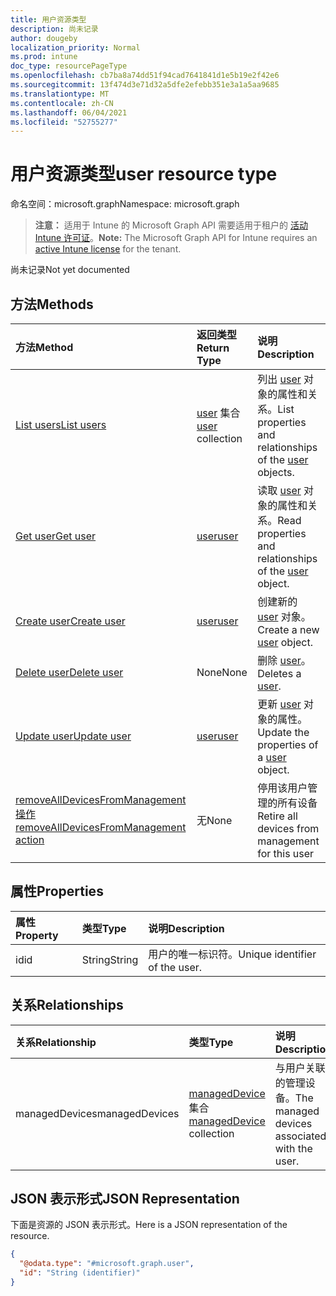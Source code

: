 ```yaml
---
title: 用户资源类型
description: 尚未记录
author: dougeby
localization_priority: Normal
ms.prod: intune
doc_type: resourcePageType
ms.openlocfilehash: cb7ba8a74dd51f94cad7641841d1e5b19e2f42e6
ms.sourcegitcommit: 13f474d3e71d32a5dfe2efebb351e3a1a5aa9685
ms.translationtype: MT
ms.contentlocale: zh-CN
ms.lasthandoff: 06/04/2021
ms.locfileid: "52755277"
---
```

# <a name="user-resource-type"></a><span data-ttu-id="e0e99-103">用户资源类型</span><span class="sxs-lookup"><span data-stu-id="e0e99-103">user resource type</span></span>

<span data-ttu-id="e0e99-104">命名空间：microsoft.graph</span><span class="sxs-lookup"><span data-stu-id="e0e99-104">Namespace: microsoft.graph</span></span>

> <span data-ttu-id="e0e99-105">**注意：** 适用于 Intune 的 Microsoft Graph API 需要适用于租户的 [活动 Intune 许可证](https://go.microsoft.com/fwlink/?linkid=839381)。</span><span class="sxs-lookup"><span data-stu-id="e0e99-105">**Note:** The Microsoft Graph API for Intune requires an [active Intune license](https://go.microsoft.com/fwlink/?linkid=839381) for the tenant.</span></span>

<span data-ttu-id="e0e99-106">尚未记录</span><span class="sxs-lookup"><span data-stu-id="e0e99-106">Not yet documented</span></span>

## <a name="methods"></a><span data-ttu-id="e0e99-107">方法</span><span class="sxs-lookup"><span data-stu-id="e0e99-107">Methods</span></span>
|<span data-ttu-id="e0e99-108">方法</span><span class="sxs-lookup"><span data-stu-id="e0e99-108">Method</span></span>|<span data-ttu-id="e0e99-109">返回类型</span><span class="sxs-lookup"><span data-stu-id="e0e99-109">Return Type</span></span>|<span data-ttu-id="e0e99-110">说明</span><span class="sxs-lookup"><span data-stu-id="e0e99-110">Description</span></span>|
|:---|:---|:---|
|[<span data-ttu-id="e0e99-111">List users</span><span class="sxs-lookup"><span data-stu-id="e0e99-111">List users</span></span>](../api/intune-devices-user-list.md)|<span data-ttu-id="e0e99-112">[user](../resources/intune-devices-user.md) 集合</span><span class="sxs-lookup"><span data-stu-id="e0e99-112">[user](../resources/intune-devices-user.md) collection</span></span>|<span data-ttu-id="e0e99-113">列出 [user](../resources/intune-devices-user.md) 对象的属性和关系。</span><span class="sxs-lookup"><span data-stu-id="e0e99-113">List properties and relationships of the [user](../resources/intune-devices-user.md) objects.</span></span>|
|[<span data-ttu-id="e0e99-114">Get user</span><span class="sxs-lookup"><span data-stu-id="e0e99-114">Get user</span></span>](../api/intune-devices-user-get.md)|[<span data-ttu-id="e0e99-115">user</span><span class="sxs-lookup"><span data-stu-id="e0e99-115">user</span></span>](../resources/intune-devices-user.md)|<span data-ttu-id="e0e99-116">读取 [user](../resources/intune-devices-user.md) 对象的属性和关系。</span><span class="sxs-lookup"><span data-stu-id="e0e99-116">Read properties and relationships of the [user](../resources/intune-devices-user.md) object.</span></span>|
|[<span data-ttu-id="e0e99-117">Create user</span><span class="sxs-lookup"><span data-stu-id="e0e99-117">Create user</span></span>](../api/intune-devices-user-create.md)|[<span data-ttu-id="e0e99-118">user</span><span class="sxs-lookup"><span data-stu-id="e0e99-118">user</span></span>](../resources/intune-devices-user.md)|<span data-ttu-id="e0e99-119">创建新的 [user](../resources/intune-devices-user.md) 对象。</span><span class="sxs-lookup"><span data-stu-id="e0e99-119">Create a new [user](../resources/intune-devices-user.md) object.</span></span>|
|[<span data-ttu-id="e0e99-120">Delete user</span><span class="sxs-lookup"><span data-stu-id="e0e99-120">Delete user</span></span>](../api/intune-devices-user-delete.md)|<span data-ttu-id="e0e99-121">None</span><span class="sxs-lookup"><span data-stu-id="e0e99-121">None</span></span>|<span data-ttu-id="e0e99-122">删除 [user](../resources/intune-devices-user.md)。</span><span class="sxs-lookup"><span data-stu-id="e0e99-122">Deletes a [user](../resources/intune-devices-user.md).</span></span>|
|[<span data-ttu-id="e0e99-123">Update user</span><span class="sxs-lookup"><span data-stu-id="e0e99-123">Update user</span></span>](../api/intune-devices-user-update.md)|[<span data-ttu-id="e0e99-124">user</span><span class="sxs-lookup"><span data-stu-id="e0e99-124">user</span></span>](../resources/intune-devices-user.md)|<span data-ttu-id="e0e99-125">更新 [user](../resources/intune-devices-user.md) 对象的属性。</span><span class="sxs-lookup"><span data-stu-id="e0e99-125">Update the properties of a [user](../resources/intune-devices-user.md) object.</span></span>|
|[<span data-ttu-id="e0e99-126">removeAllDevicesFromManagement 操作</span><span class="sxs-lookup"><span data-stu-id="e0e99-126">removeAllDevicesFromManagement action</span></span>](../api/intune-devices-user-removealldevicesfrommanagement.md)|<span data-ttu-id="e0e99-127">无</span><span class="sxs-lookup"><span data-stu-id="e0e99-127">None</span></span>|<span data-ttu-id="e0e99-128">停用该用户管理的所有设备</span><span class="sxs-lookup"><span data-stu-id="e0e99-128">Retire all devices from management for this user</span></span>|

## <a name="properties"></a><span data-ttu-id="e0e99-129">属性</span><span class="sxs-lookup"><span data-stu-id="e0e99-129">Properties</span></span>
|<span data-ttu-id="e0e99-130">属性</span><span class="sxs-lookup"><span data-stu-id="e0e99-130">Property</span></span>|<span data-ttu-id="e0e99-131">类型</span><span class="sxs-lookup"><span data-stu-id="e0e99-131">Type</span></span>|<span data-ttu-id="e0e99-132">说明</span><span class="sxs-lookup"><span data-stu-id="e0e99-132">Description</span></span>|
|:---|:---|:---|
|<span data-ttu-id="e0e99-133">id</span><span class="sxs-lookup"><span data-stu-id="e0e99-133">id</span></span>|<span data-ttu-id="e0e99-134">String</span><span class="sxs-lookup"><span data-stu-id="e0e99-134">String</span></span>|<span data-ttu-id="e0e99-135">用户的唯一标识符。</span><span class="sxs-lookup"><span data-stu-id="e0e99-135">Unique identifier of the user.</span></span>|

## <a name="relationships"></a><span data-ttu-id="e0e99-136">关系</span><span class="sxs-lookup"><span data-stu-id="e0e99-136">Relationships</span></span>
|<span data-ttu-id="e0e99-137">关系</span><span class="sxs-lookup"><span data-stu-id="e0e99-137">Relationship</span></span>|<span data-ttu-id="e0e99-138">类型</span><span class="sxs-lookup"><span data-stu-id="e0e99-138">Type</span></span>|<span data-ttu-id="e0e99-139">说明</span><span class="sxs-lookup"><span data-stu-id="e0e99-139">Description</span></span>|
|:---|:---|:---|
|<span data-ttu-id="e0e99-140">managedDevices</span><span class="sxs-lookup"><span data-stu-id="e0e99-140">managedDevices</span></span>|<span data-ttu-id="e0e99-141">[managedDevice](../resources/intune-devices-manageddevice.md) 集合</span><span class="sxs-lookup"><span data-stu-id="e0e99-141">[managedDevice](../resources/intune-devices-manageddevice.md) collection</span></span>|<span data-ttu-id="e0e99-142">与用户关联的管理设备。</span><span class="sxs-lookup"><span data-stu-id="e0e99-142">The managed devices associated with the user.</span></span>|

## <a name="json-representation"></a><span data-ttu-id="e0e99-143">JSON 表示形式</span><span class="sxs-lookup"><span data-stu-id="e0e99-143">JSON Representation</span></span>
<span data-ttu-id="e0e99-144">下面是资源的 JSON 表示形式。</span><span class="sxs-lookup"><span data-stu-id="e0e99-144">Here is a JSON representation of the resource.</span></span>
<!-- {
  "blockType": "resource",
  "keyProperty": "id",
  "@odata.type": "microsoft.graph.user"
}
-->
``` json
{
  "@odata.type": "#microsoft.graph.user",
  "id": "String (identifier)"
}
```





